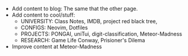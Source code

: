 - Add content to blog: The same that the other page.
- Add content to cool/stuff:
  - UNIVERSITY: Class Notes, IMDB, project red black tree,
  - CONFIGS: Neovim, Dotfiles
  - PROJECTS: PONGAI, uniTui, digit-classification, Meteor-Madness
  - RESEARCH: Game Life Conway, Prisioner's Dilema
- Improve content at Meteor-Madness
